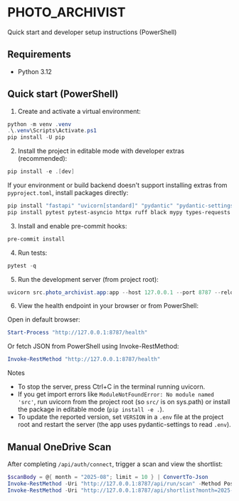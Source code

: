 # PHOTO_ARCHIVIST

Quick start and developer setup instructions (PowerShell)

## Requirements
- Python 3.12

## Quick start (PowerShell)
1. Create and activate a virtual environment:

```powershell
python -m venv .venv
.\.venv\Scripts\Activate.ps1
pip install -U pip
```

2. Install the project in editable mode with developer extras (recommended):

```powershell
pip install -e .[dev]
```

If your environment or build backend doesn't support installing extras from `pyproject.toml`, install packages directly:

```powershell
pip install "fastapi" "uvicorn[standard]" "pydantic" "pydantic-settings" "python-dotenv"
pip install pytest pytest-asyncio httpx ruff black mypy types-requests pre-commit
```

3. Install and enable pre-commit hooks:

```powershell
pre-commit install
```

4. Run tests:

```powershell
pytest -q
```

5. Run the development server (from project root):

```powershell
uvicorn src.photo_archivist.app:app --host 127.0.0.1 --port 8787 --reload
```

6. View the health endpoint in your browser or from PowerShell:

Open in default browser:

```powershell
Start-Process "http://127.0.0.1:8787/health"
```

Or fetch JSON from PowerShell using Invoke-RestMethod:

 ```powershell
 Invoke-RestMethod "http://127.0.0.1:8787/health"
 ```

Notes
- To stop the server, press Ctrl+C in the terminal running uvicorn.
- If you get import errors like `ModuleNotFoundError: No module named 'src'`, run uvicorn from the project root (so `src/` is on sys.path) or install the package in editable mode (`pip install -e .`).
- To update the reported version, set `VERSION` in a `.env` file at the project root and restart the server (the app uses pydantic-settings to read `.env`).

## Manual OneDrive Scan

After completing `/api/auth/connect`, trigger a scan and view the shortlist:

```powershell
$scanBody = @{ month = "2025-08"; limit = 10 } | ConvertTo-Json
Invoke-RestMethod -Uri "http://127.0.0.1:8787/api/run/scan" -Method Post -Body $scanBody -ContentType "application/json"
Invoke-RestMethod -Uri "http://127.0.0.1:8787/api/shortlist?month=2025-08"
```
